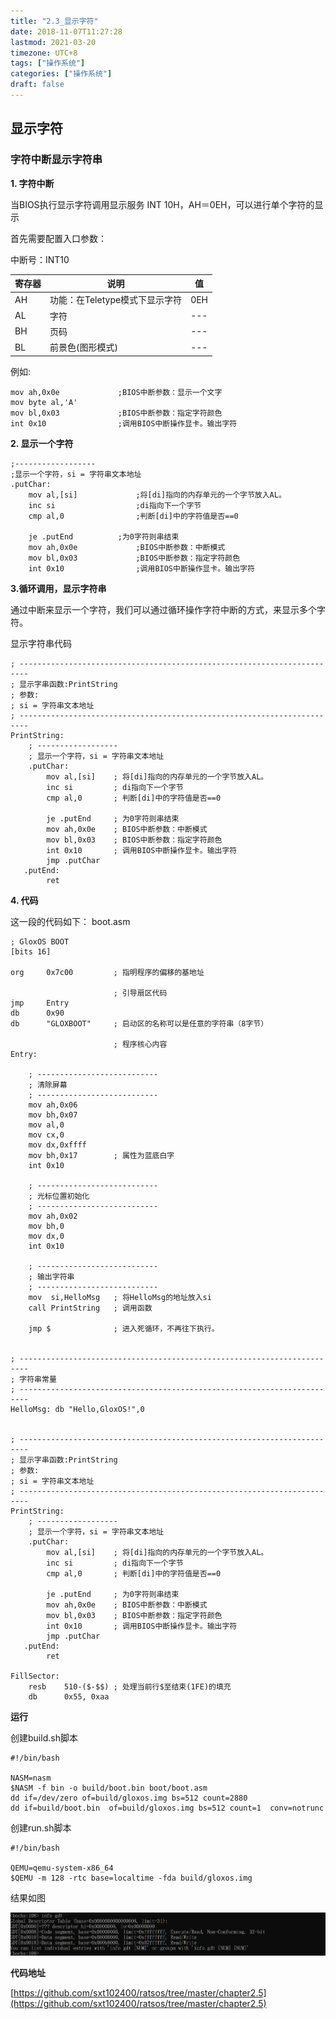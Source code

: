 ```yaml
---
title: "2.3_显示字符"
date: 2018-11-07T11:27:28
lastmod: 2021-03-20
timezone: UTC+8
tags: ["操作系统"]
categories: ["操作系统"]
draft: false
---
```


## 显示字符



### 字符中断显示字符串



**1. 字符中断** 

当BIOS执行显示字符调用显示服务 INT 10H，AH＝0EH，可以进行单个字符的显示



首先需要配置入口参数：



中断号：INT10

|寄存器|说明|值|
|---|---|---|
|AH|功能：在Teletype模式下显示字符|0EH|
|AL|字符|---|
|BH|页码|---|
|BL|前景色(图形模式)|---|

例如:

```assembly
mov ah,0x0e				;BIOS中断参数：显示一个文字
mov byte al,'A'
mov bl,0x03				;BIOS中断参数：指定字符颜色
int 0x10				;调用BIOS中断操作显卡。输出字符
```

**2. 显示一个字符** 


```assembly
;------------------
;显示一个字符，si = 字符串文本地址
.putChar:
    mov al,[si]				;将[di]指向的内存单元的一个字节放入AL。
    inc si					;di指向下一个字节
    cmp al,0				;判断[di]中的字符值是否==0

    je .putEnd			;为0字符则串结束
    mov ah,0x0e				;BIOS中断参数：中断模式
    mov bl,0x03				;BIOS中断参数：指定字符颜色
    int 0x10				;调用BIOS中断操作显卡。输出字符
```



**3.循环调用，显示字符串** 



通过中断来显示一个字符，我们可以通过循环操作字符中断的方式，来显示多个字符。

显示字符串代码

```assembly
; ------------------------------------------------------------------------
; 显示字串函数:PrintString
; 参数:
; si = 字符串文本地址
; ------------------------------------------------------------------------
PrintString:
    ; ------------------
    ; 显示一个字符，si = 字符串文本地址
    .putChar:
        mov al,[si]    ; 将[di]指向的内存单元的一个字节放入AL。
        inc si         ; di指向下一个字节
        cmp al,0       ; 判断[di]中的字符值是否==0

        je .putEnd     ; 为0字符则串结束
        mov ah,0x0e    ; BIOS中断参数：中断模式
        mov bl,0x03    ; BIOS中断参数：指定字符颜色
        int 0x10       ; 调用BIOS中断操作显卡。输出字符
        jmp .putChar
   .putEnd:
        ret
```



**4. 代码**

这一段的代码如下：
boot.asm
```assembly
; GloxOS BOOT
[bits 16]

org     0x7c00         ; 指明程序的偏移的基地址

                       ; 引导扇区代码
jmp     Entry
db      0x90
db      "GLOXBOOT"     ; 启动区的名称可以是任意的字符串（8字节）

                       ; 程序核心内容
Entry:

    ; ---------------------------
    ; 清除屏幕
    ; ---------------------------
    mov ah,0x06
    mov bh,0x07
    mov al,0
    mov cx,0
    mov dx,0xffff
    mov bh,0x17        ; 属性为蓝底白字
    int 0x10

    ; ---------------------------
    ; 光标位置初始化
    ; ---------------------------
    mov ah,0x02
    mov bh,0
    mov dx,0
    int 0x10

    ; ---------------------------
    ; 输出字符串
    ; ---------------------------
    mov  si,HelloMsg   ; 将HelloMsg的地址放入si
    call PrintString   ; 调用函数

    jmp $              ; 进入死循环，不再往下执行。
    

; ------------------------------------------------------------------------
; 字符串常量
; ------------------------------------------------------------------------
HelloMsg: db "Hello,GloxOS!",0


; ------------------------------------------------------------------------
; 显示字串函数:PrintString
; 参数:
; si = 字符串文本地址
; ------------------------------------------------------------------------
PrintString:
    ; ------------------
    ; 显示一个字符，si = 字符串文本地址
    .putChar:
        mov al,[si]    ; 将[di]指向的内存单元的一个字节放入AL。
        inc si         ; di指向下一个字节
        cmp al,0       ; 判断[di]中的字符值是否==0

        je .putEnd     ; 为0字符则串结束
        mov ah,0x0e    ; BIOS中断参数：中断模式
        mov bl,0x03    ; BIOS中断参数：指定字符颜色
        int 0x10       ; 调用BIOS中断操作显卡。输出字符
        jmp .putChar
   .putEnd:
        ret

FillSector:
    resb    510-($-$$) ; 处理当前行$至结束(1FE)的填充
    db      0x55, 0xaa
```







**运行**



创建build.sh脚本

```shell
#!/bin/bash

NASM=nasm
$NASM -f bin -o build/boot.bin boot/boot.asm
dd if=/dev/zero of=build/gloxos.img bs=512 count=2880
dd if=build/boot.bin  of=build/gloxos.img bs=512 count=1  conv=notrunc
```

创建run.sh脚本

```shell
#!/bin/bash

QEMU=qemu-system-x86_64
$QEMU -m 128 -rtc base=localtime -fda build/gloxos.img
```





结果如图

![images/001.png](images/001.png)





**代码地址**

[https://github.com/sxt102400/ratsos/tree/master/chapter2.5](https://github.com/sxt102400/ratsos/tree/master/chapter2.5)